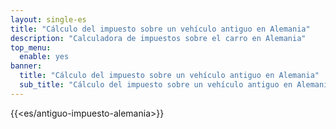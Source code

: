 ```yaml
---
layout: single-es
title: "Cálculo del impuesto sobre un vehículo antiguo en Alemania"
description: "Calculadora de impuestos sobre el carro en Alemania"
top_menu:
  enable: yes
banner:
  title: "Cálculo del impuesto sobre un vehículo antiguo en Alemania"
  sub_title: "Cálculo del impuesto sobre un vehículo antiguo en Alemania"
---
```


{{<es/antiguo-impuesto-alemania>}}
